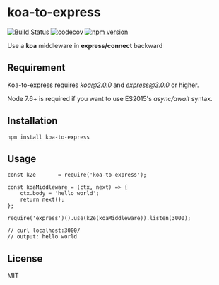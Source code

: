 # koa-to-express

[![Build Status](https://travis-ci.org/xingxingted/koa-to-express.svg?branch=master)](https://travis-ci.org/xingxingted/koa-to-express)
[![codecov](https://codecov.io/gh/xingxingted/koa-to-express/branch/master/graph/badge.svg)](https://codecov.io/gh/xingxingted/koa-to-express)
[![npm version](https://badge.fury.io/js/koa-to-express.svg)](https://www.npmjs.com/package/koa-to-express)

Use a **koa** middleware in **express/connect** backward

## Requirement
Koa-to-express requires *koa@2.0.0* and *express@3.0.0* or higher.

Node 7.6+ is required if you want to use ES2015's *async/await* syntax.

## Installation

```
npm install koa-to-express
```

## Usage

```
const k2e       = require('koa-to-express');

const koaMiddleware = (ctx, next) => {
    ctx.body = 'hello world';
    return next();
};

require('express')().use(k2e(koaMiddleware)).listen(3000);

// curl localhost:3000/
// output: hello world
```

## License

MIT